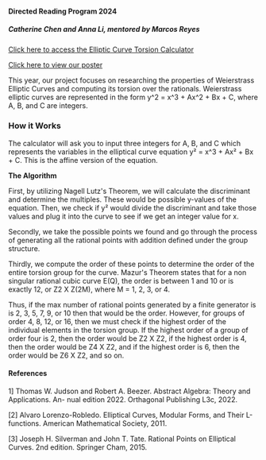 #### Directed Reading Program 2024
##### Catherine Chen and Anna Li, mentored by Marcos Reyes

[Click here to access the Elliptic Curve Torsion Calculator](https://replit.com/@annajli/Elliptic-Curve-Calculator)

[Click here to view our poster](https://replit.com/@annajli/Elliptic-Curve-Calculator)

This year, our project focuses on researching the properties of Weierstrass Elliptic Curves and computing its torsion over the rationals. Weierstrass elliptic curves are represented in the form y^2 = x^3 + Ax^2 + Bx + C, where A, B, and C are integers.


### How it Works

The calculator will ask you to input three integers for A, B, and C which represents the variables in the elliptical curve equation y² = x^3 + Ax² + Bx + C. This is the affine version of the equation. 

**The Algorithm**

First, by utilizing Nagell Lutz's Theorem, we will calculate the discriminant and determine the multiples. These would be possible y-values of the equation. Then, we check if y² would divide the discriminant and take those values and plug it into the curve to see if we get an integer value for x. 

Secondly, we take the possible points we found and go through the process of generating all the rational points with addition defined under the group structure. 

Thirdly, we compute the order of these points to determine the order of the entire torsion group for the curve. Mazur's Theorem states that for a non singular rational cubic curve E(Q), the order is between 1 and 10 or is exactly 12, or Z2 X Z(2M), where M = 1, 2, 3, or 4. 

Thus, if the max number of rational points generated by a finite generator is is 2, 3, 5, 7, 9, or 10 then that would be the order. However, for groups of order 4, 8, 12, or 16, then we must check if the highest order of the individual elements in the torsion group. If the highest order of a group of order four is 2, then the order would be Z2 X Z2, if the highest order is 4, then the order would be Z4 X Z2, and if the highest order is 6, then the order would be Z6 X Z2, and so on.


#### References
1] Thomas W. Judson and Robert A. Beezer. Abstract Algebra: Theory and Applications. An-
nual edition 2022. Orthagonal Publishing L3c, 2022.

[2] Alvaro Lorenzo-Robledo. Elliptical Curves, Modular Forms, and Their L-functions. American
Mathematical Society, 2011.

[3] Joseph H. Silverman and John T. Tate. Rational Points on Elliptical Curves. 2nd edition.
Springer Cham, 2015.




 

